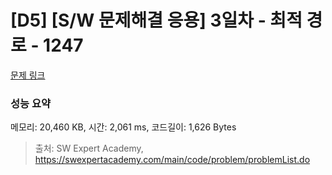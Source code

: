 # [D5] [S/W 문제해결 응용] 3일차 - 최적 경로 - 1247 

[문제 링크](https://swexpertacademy.com/main/code/problem/problemDetail.do?contestProbId=AV15OZ4qAPICFAYD) 

### 성능 요약

메모리: 20,460 KB, 시간: 2,061 ms, 코드길이: 1,626 Bytes



> 출처: SW Expert Academy, https://swexpertacademy.com/main/code/problem/problemList.do